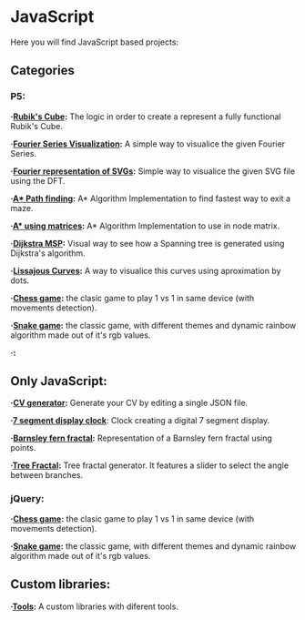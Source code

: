 # JavaScript

Here you will find JavaScript based projects:

## Categories

### P5:

**·[Rubik's Cube](https://github.com/Jkutkut/JS-Rubik_Cube):** The logic in order to create a represent a fully functional Rubik's Cube.

**·[Fourier Series Visualization](https://github.com/Jkutkut/JS-Fourier-Series-Visualization):** A simple way to visualice the given Fourier Series.

**·[Fourier representation of SVGs](https://github.com/Jkutkut/JS-Drawing-SVGs-using-DFT):** Simple way to visualice the given SVG file using the DFT.

**·[A* Path finding](https://github.com/Jkutkut/Js_Path-finding):** A* Algorithm Implementation to find fastest way to exit a maze.

**·[A* using matrices](https://github.com/Jkutkut/Js_A-Star_Matix_Based):** A* Algorithm Implementation to use in node matrix.

**·[Dijkstra MSP](https://github.com/Jkutkut/JS-Dijkstra-Minimum-Spanning-Tree):** Visual way to see how a Spanning tree is generated using Dijkstra's algorithm.

**·[Lissajous Curves](https://github.com/Jkutkut/JS-Lissajous-curves):** A way to visualice this curves using aproximation by dots.

**·[Chess game](https://github.com/Jkutkut/Js_Chess-Game):** the clasic game to play 1 vs 1 in same device (with movements detection).

**·[Snake game](https://github.com/Jkutkut/Js_Snake-Game):** the classic game, with different themes and dynamic rainbow algorithm made out of it's rgb values.

**·[]():**


## Only JavaScript:
**·[CV generator](https://github.com/Jkutkut/CV-Jkutkut):** Generate your CV by editing a single JSON file.

**·[7 segment display clock](https://github.com/Jkutkut/Js-Seven-segment-display-clock)**: Clock creating a digital 7 segment display.

**·[Barnsley fern fractal](https://github.com/Jkutkut/Js_Barnsley-fern-fractal):** Representation of a Barnsley fern fractal using points.

**·[Tree Fractal](https://github.com/Jkutkut/Js_Tree-Fractal):** Tree fractal generator. It features a slider to select the angle between branches.

### jQuery:

**·[Chess game](https://github.com/Jkutkut/Js_Chess-Game):** the clasic game to play 1 vs 1 in same device (with movements detection).

**·[Snake game](https://github.com/Jkutkut/Js_Snake-Game):** the classic game, with different themes and dynamic rainbow algorithm made out of it's rgb values.

## Custom libraries:

**·[Tools](https://github.com/Jkutkut/JS-tools):** A custom libraries with diferent tools.
